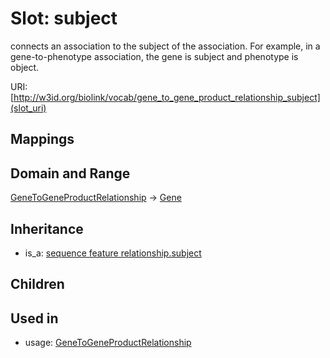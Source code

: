 # Slot: subject


connects an association to the subject of the association. For example, in a gene-to-phenotype association, the gene is subject and phenotype is object.

URI: [http://w3id.org/biolink/vocab/gene_to_gene_product_relationship_subject](slot_uri)
## Mappings

## Domain and Range

[GeneToGeneProductRelationship](GeneToGeneProductRelationship.md) -> [Gene](Gene.md)
## Inheritance

 *  is_a: [sequence feature relationship.subject](sequence_feature_relationship_subject.md)
## Children

## Used in

 *  usage: [GeneToGeneProductRelationship](GeneToGeneProductRelationship.md)
